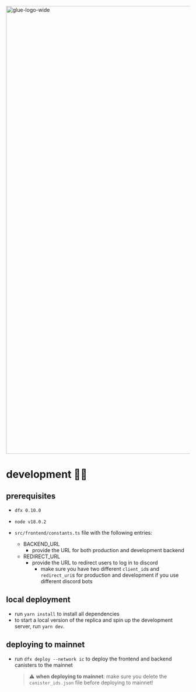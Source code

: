 <img width="1225" alt="glue-logo-wide" src="https://user-images.githubusercontent.com/32162112/174629275-00deff63-7ff2-4f5e-9df9-40576b26c30f.png">

# development 👷‍♀️

## prerequisites

- `dfx 0.10.0`
- `node v18.0.2`
- `src/frontend/constants.ts` file with the following entries:

  - BACKEND_URL
    - provide the URL for both production and development backend
  - REDIRECT_URL
    - provide the URL to redirect users to log in to discord
      - make sure you have two different `client_id`s and `redirect_uri`s for production and development if you use different discord bots

## local deployment

- run `yarn install` to install all dependencies
- to start a local version of the replica and spin up the development server, run `yarn dev`.

## deploying to mainnet

- run `dfx deploy --network ic` to deploy the frontend and backend canisters to the mainnet
  > :warning: **when deploying to mainnet**: make sure you delete the `canister_ids.json` file before deploying to mainnet!
